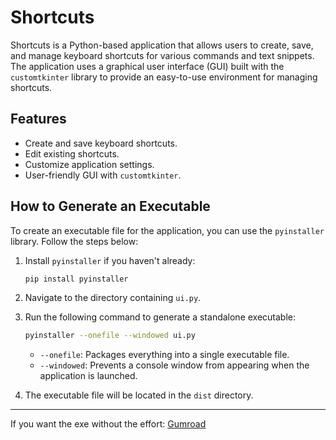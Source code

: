 # Shortcuts

Shortcuts is a Python-based application that allows users to create, save, and manage keyboard shortcuts for various commands and text snippets. The application uses a graphical user interface (GUI) built with the `customtkinter` library to provide an easy-to-use environment for managing shortcuts.

## Features

- Create and save keyboard shortcuts.
- Edit existing shortcuts.
- Customize application settings.
- User-friendly GUI with `customtkinter`.

## How to Generate an Executable

To create an executable file for the application, you can use the `pyinstaller` library. Follow the steps below:

1. Install `pyinstaller` if you haven't already:
   ```bash
   pip install pyinstaller
   ```

2. Navigate to the directory containing `ui.py`.

3. Run the following command to generate a standalone executable:
   ```bash
   pyinstaller --onefile --windowed ui.py
   ```

   - `--onefile`: Packages everything into a single executable file.
   - `--windowed`: Prevents a console window from appearing when the application is launched.

4. The executable file will be located in the `dist` directory.

---


If you want the exe without the effort: [Gumroad](https://oscargo.gumroad.com/l/shortcuts)
